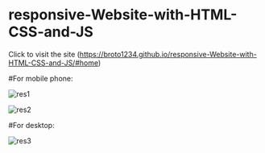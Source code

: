 # responsive-Website-with-HTML-CSS-and-JS


Click to visit the site (https://broto1234.github.io/responsive-Website-with-HTML-CSS-and-JS/#home)


#For mobile phone:

![res1](https://github.com/broto1234/responsive-Website-with-HTML-CSS-and-JS/assets/73961811/52e3de37-a6ab-4f96-8e6a-135dc6791bf0)

![res2](https://github.com/broto1234/responsive-Website-with-HTML-CSS-and-JS/assets/73961811/b1cb76dc-d6c3-4eec-acec-5238c3d9f6c9)



#For desktop:

![res3](https://github.com/broto1234/responsive-Website-with-HTML-CSS-and-JS/assets/73961811/40a74934-0382-49ab-bbee-5784cbdf593b)

